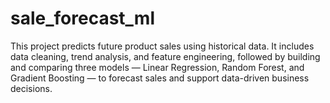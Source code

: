 # sale_forecast_ml
This project predicts future product sales using historical data. It includes data cleaning, trend analysis, and feature engineering, followed by building and comparing three models — Linear Regression, Random Forest, and Gradient Boosting — to forecast sales and support data-driven business decisions.
